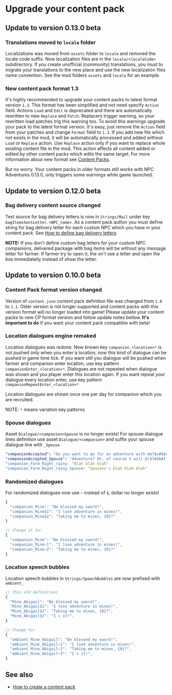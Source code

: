 # Upgrade your content pack

## Update to version 0.13.0 beta

### Translations moved to `locale` folder

Localizations was moved from `assets` folder to `locale` and removed the locale code suffix. Now localization files are in the `locale/<localeCode>` subdirectory. If you create unofficial (community) translations, you must to migrate your translations to the new place and use the new localization files name convention. See the mod folders `assets` and `locale` for an example.

### New content pack format 1.3

It's highly recommended to upgrade your content packs to latest format version `1.3`. This format has been simplified and not need specify `Action` field. Actions `Load` and `Edit` is deprecated and there are automatically rewritten to new `Replace` and `Patch`. Replacers trigger warning, so your rewritten load patches trig this warning too. To avoid this warnings upgrade your pack to the latest format version. It's easy, just remove the `Action` field from your patches and change `Format` field to `1.3`. If you add new file which not exists in the mod, it will be automatically processed and added without `Load` or `Replace` action. Use `Replace` action only if you want to replace whole existing content file in the mod. This action affects all content added or edited by other content packs which edits the same target. For more information about new format see [Content Packs](content-packs.md).

But no worry. Your content packs in older formats still works with NPC Adventures 0.13.0, only triggers some warnings while game launched.

## Update to version 0.12.0 beta

### Bag delivery content source changed

Text source for bag delivery letters is now in `Strings/Mail` under key `bagItemsSentLetter.<NPC_name>`. As a content pack author you must define string for bag delivery letter for each custom NPC which you have in your content pack. See [How to define bag delivery letters](bag-letters.md)

**NOTE:** If you don't define custom bag letters for your custom NPC companions, delivered package with bag items will be without any message letter for farmer. If farmer try to open it, the on't see a letter and open the box immediatelly instead of show the letter.

## Update to version 0.10.0 beta

### Content Pack format version changed

Version of `content.json` content pack definition file was changed from `1.0` to `1.1`. Older version is not longer supported and content packs with this version format will no longer loaded into game! Please update your content packs to new CP format version and follow update notes bellow. **It's important to do** if you want your content pack compatible with beta!

### Location dialogues engine remaked

Location dialogues was redone. Now known key `companion_<location>*` is not pushed only when you enter a location, now this kind of dialogue can be pushed in game time tick. If you want still you dialogue will be pushed when farmer and companion enter location, use key pattern `companionEnter_<location>*`. Dialogues are not repeated when dialogue was shown and you player enter this location again. If you want repeat your dialogue every location enter, use key pattern `companionRepeatEnter_<location>*`

Location dialogues are shown once one per day for companion which you are recruited.

NOTE: `*` means variation key patterns

### Spouse dialogues

Asset `Dialogue/<companion>Spouse` is no longer exists! For spouse dialogue lines definition use asset `Dialogue/<companion>` and suffix your spouse dialogue line with `_Spouse`.

```yaml
"companionAccepted": "Do you want to go for an adventure with me?$u#$b# Well @, what are you waiting for? Let's go!$h", # normal line
"companionAccepted_Spouse": "Adventure? Oh, of course I will @!$l#$b#I hope we can delve into the mines today.$h", # spouse line
"companion_Farm_Night_rainy: "Blah blah blah"
"companion_Farm_Night_rainy_Spouse: "Spouses's blah blah blah"
```

### Randomized dialogues

For randomized dialogues now use `~` instead of `$`, dollar no longer exists!

```js
{
  "companion_Mine": "Be blessed my sword!",
  "companion_Mine$1": "I love adventure in mines!",
  "companion_Mine$2": "Taking me to mines, {0}?"
}

// Change it to:
{
  "companion_Mine": "Be blessed my sword!",
  "companion_Mine~1": "I love adventure in mines!",
  "companion_Mine~2": "Taking me to mines, {0}?"
}
```

### Location speech bubbles

Location speech bubbles in `Strings/SpeechBubbles` are now prefixed with `ambient_`

```js
// This old definitions
{
  "Mine_Abigail": "Be blessed my sword!",
  "Mine_Abigail$1": "I love adventure in mines!",
  "Mine_Abigail$2": "Taking me to mines, {0}?",
  "Mine_Abigail$3": "I < it!",
}

// Change to:
{
  "ambient_Mine_Abigail": "Be blessed my sword!",
  "ambient_Mine_Abigail~1": "I love adventure in mines!",
  "ambient_Mine_Abigail~2": "Taking me to mines, {0}?",
  "ambient_Mine_Abigail~3": "I < it!",
}
```

## See also

- [How to create a content pack](modding/content-packs.md)
